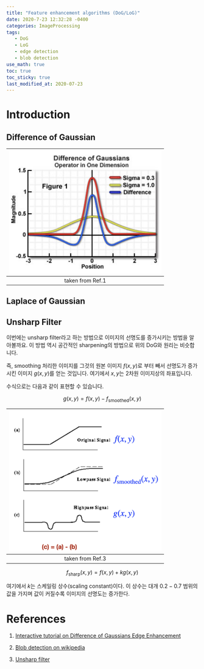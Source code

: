 ```yaml
---
title: "Feature enhancement algorithms (DoG/LoG)"
date: 2020-7-23 12:32:28 -0400
categories: ImageProcessing
tags:
   - DoG 
   - LoG
   - edge detection 
   - blob detection 
use_math: true
toc: true
toc_sticky: true
last_modified_at: 2020-07-23
---
```



# Introduction 




## Difference of Gaussian  


|<img src="/assets/images/DoG.png" width="400px" >|
|:--:| 
|taken from Ref.1|



## Laplace of Gaussian 



## Unsharp Filter

이번에는 unsharp filter라고 하는 방법으로 이미지의 선명도를 증가시키는 방법을 알아볼까요. 이 방법 역시 공간적인 sharpening의 방법으로 위의 DoG와 원리는 비슷합니다.

즉, smoothing 처리한 이미지를 그것의 원본 이미지 $f(x,y)$로 부터 빼서 선명도가 증가시킨 이미지 $g(x,y)$를 얻는 것입니다. 여기에서 $x,y$는 2차원 이미지상의 좌표입니다.

수식으로는 다음과 같이 표현할 수 있습니다. 

$$
g(x,y) = f(x,y) - f_{\mathrm{smoothed}}(x,y)
\tag{1}
$$



|<img src="/assets/images/unsharpFiltering.jpeg" width="400px" >|
|:--:| 
|taken from Ref.3|


$$
f_{\mathrm{sharp}}(x,y) = f(x,y) + kg(x,y)
\tag{2}
$$

여기에서 $k$는 스케일링 상수(scaling constant)이다. 이 상수는 대개 $0.2 - 0.7$ 범위의 값을 가지며 값이 커질수록 이미지의 선명도는 증가한다. 



# References 
  
  1. [Interactive tutorial on Difference of Gaussians Edge Enhancement](https://micro.magnet.fsu.edu/primer/java/digitalimaging/processing/diffgaussians/index.html)   
  2. [Blob detection on wikipedia](https://en.wikipedia.org/wiki/Blob_detection#The_Laplacian_of_Gaussian)  
  
  3. [Unsharp filter](https://homepages.inf.ed.ac.uk/rbf/HIPR2/unsharp.htm) 
  
  
  
  
  
  
